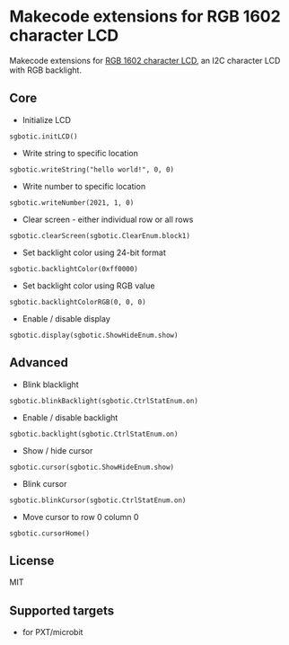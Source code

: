 # Makecode extensions for RGB 1602 character LCD

Makecode extensions for [RGB 1602 character LCD](https://www.sgbotic.com/index.php?dispatch=products.view&product_id=3254), an I2C character LCD with RGB backlight.

## Core

* Initialize LCD
```blocks
sgbotic.initLCD()
```

* Write string to specific location
```blocks
sgbotic.writeString("hello world!", 0, 0)
```

* Write number to specific location
```blocks
sgbotic.writeNumber(2021, 1, 0)
```

* Clear screen - either individual row or all rows
```blocks
sgbotic.clearScreen(sgbotic.ClearEnum.block1)
```

* Set backlight color using 24-bit format
```blocks
sgbotic.backlightColor(0xff0000)
```

* Set backlight color using RGB value
```blocks
sgbotic.backlightColorRGB(0, 0, 0)
```

* Enable / disable display
```blocks
sgbotic.display(sgbotic.ShowHideEnum.show)
```
## Advanced
* Blink blacklight
```blocks
sgbotic.blinkBacklight(sgbotic.CtrlStatEnum.on)
```

* Enable / disable backlight
```blocks
sgbotic.backlight(sgbotic.CtrlStatEnum.on)
```

* Show / hide cursor
```blocks
sgbotic.cursor(sgbotic.ShowHideEnum.show)
```

* Blink cursor
```blocks
sgbotic.blinkCursor(sgbotic.CtrlStatEnum.on)
```

* Move cursor to row 0 column 0
```blocks
sgbotic.cursorHome()
```


## License

MIT

## Supported targets

* for PXT/microbit

